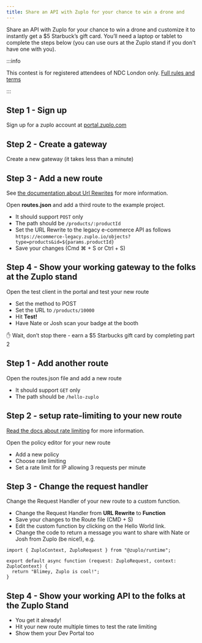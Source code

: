 ```yaml
---
title: Share an API with Zuplo for your chance to win a drone and
---
```


Share an API with Zuplo for your chance to win a drone and customize it to instantly get a $5 Starbuck’s gift card. You’ll need a laptop or tablet to complete the steps below (you can use ours at the Zuplo stand if you don't have one with you).

:::info

This contest is for registered attendees of NDC London only.
[Full rules and terms](./drone-prize-terms.md)

:::

## Step 1 - Sign up

Sign up for a zuplo account at [portal.zuplo.com](https://portal.zuplo.com)

## Step 2 - Create a gateway

Create a new gateway (it takes less than a minute)

## Step 3 - Add a new route

See [the documentation about Url Rewrites](../handlers/url-rewrite.md) for more information.

Open **routes.json** and add a third route to the example project.

- It should support `POST` only
- The path should be `/products/:productId`
- Set the URL Rewrite to the legacy e-commerce API as follows
  `https://ecommerce-legacy.zuplo.io/objects?type=products&id=${params.productId}`
- Save your changes (Cmd ⌘ + S or Ctrl + S)

## Step 4 - Show your working gateway to the folks at the Zuplo stand

Open the test client <ApiTestConsoleTabIcon /> in the portal and test your new route

- Set the method to POST
- Set the URL to `/products/10000`
- Hit **Test!**
- Have Nate or Josh scan your badge at the booth

<p style={{fontSize:"20pt", fontWeight:600}}>✋ Wait, don’t stop there - earn a $5 Starbucks gift card by completing part 2</p>

## Step 1 - Add another route

Open the routes.json file and add a new route

- It should support `GET` only
- The path should be `/hello-zuplo`

## Step 2 - setup rate-limiting to your new route

[Read the docs about rate limiting](../policies/rate-limit-inbound.md) for more information.

Open the policy editor for your new route

- Add a new policy
- Choose rate limiting
- Set a rate limit for IP allowing 3 requests per minute

## Step 3 - Change the request handler

Change the Request Handler of your new route to a custom function.

- Change the Request Handler from **URL Rewrite** to **Function**
- Save your changes to the Route file (CMD + S)
- Edit the custom function by clicking on the Hello World link.
- Change the code to return a message you want to share with Nate or Josh from Zuplo (be nice!), e.g.

```tsx
import { ZuploContext, ZuploRequest } from "@zuplo/runtime";

export default async function (request: ZuploRequest, context: ZuploContext) {
  return "Blimey, Zuplo is cool!";
}
```

## Step 4 - Show your working API to the folks at the Zuplo Stand

- You get it already!
- Hit your new route multiple times to test the rate limiting
- Show them your Dev Portal too

